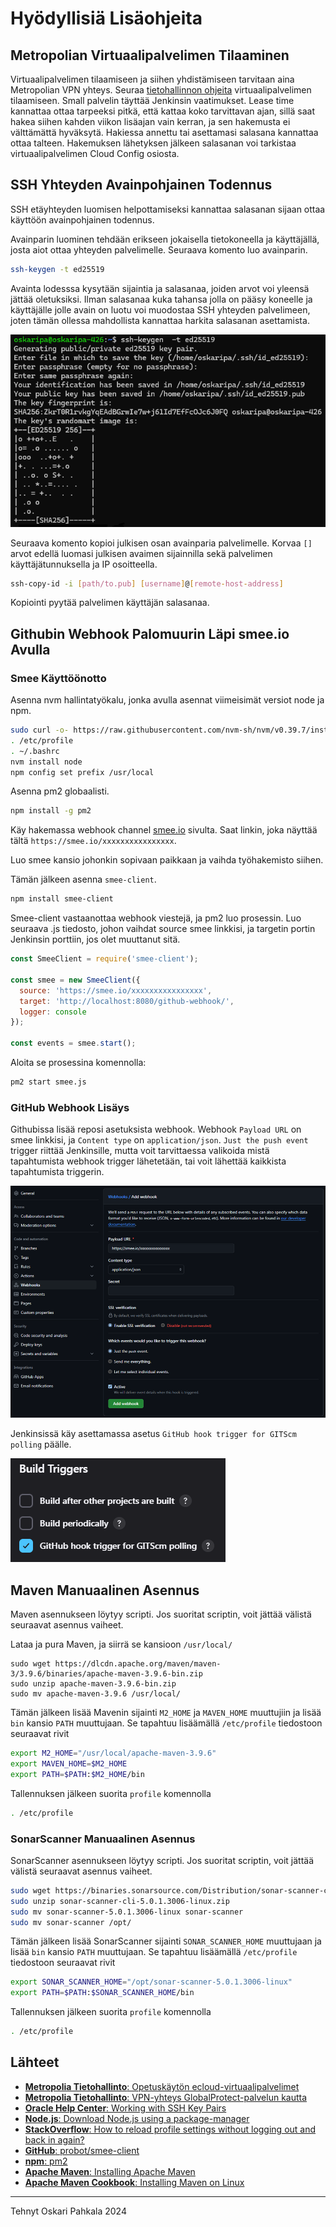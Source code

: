 # Hyödyllisiä Lisäohjeita

## Metropolian Virtuaalipalvelimen Tilaaminen

Virtuaalipalvelimen tilaamiseen ja siihen yhdistämiseen tarvitaan aina Metropolian VPN yhteys. Seuraa [tietohallinnon ohjeita](https://wiki.metropolia.fi/pages/viewpage.action?pageId=257364221) virtuaalipalvelimen tilaamiseen. Small palvelin täyttää Jenkinsin vaatimukset. Lease time kannattaa ottaa tarpeeksi pitkä, että kattaa koko tarvittavan ajan, sillä saat hakea siihen kahden viikon lisäajan vain kerran, ja sen hakemusta ei välttämättä hyväksytä. Hakiessa annettu tai asettamasi salasana kannattaa ottaa talteen. Hakemuksen lähetyksen jälkeen salasanan voi tarkistaa virtuaalipalvelimen Cloud Config osiosta.

## SSH Yhteyden Avainpohjainen Todennus

SSH etäyhteyden luomisen helpottamiseksi kannattaa salasanan sijaan ottaa käyttöön avainpohjainen todennus.

Avainparin luominen tehdään erikseen jokaisella tietokoneella ja käyttäjällä, josta aiot ottaa yhteyden palvelimelle. Seuraava komento luo avainparin.

```sh
ssh-keygen -t ed25519
```

Avainta lodesssa kysytään sijaintia ja salasanaa, joiden arvot voi yleensä jättää oletuksiksi. Ilman salasanaa kuka tahansa jolla on pääsy koneelle ja käyttäjälle jolle avain on luotu voi muodostaa SSH yhteyden palvelimeen, joten tämän ollessa mahdollista kannattaa harkita salasanan asettamista.

![ssh-keygen exapmle](/images/ssh-keygen.png)

Seuraava komento kopioi julkisen osan avainparia palvelimelle. Korvaa `[]` arvot edellä luomasi julkisen avaimen sijainnilla sekä palvelimen käyttäjätunnuksella ja IP osoitteella.

```sh
ssh-copy-id -i [path/to.pub] [username]@[remote-host-address]
```

Kopiointi pyytää palvelimen käyttäjän salasanaa.

## Githubin Webhook Palomuurin Läpi smee.io Avulla

### Smee Käyttöönotto

Asenna nvm hallintatyökalu, jonka avulla asennat viimeisimät versiot node ja npm.

```sh
sudo curl -o- https://raw.githubusercontent.com/nvm-sh/nvm/v0.39.7/install.sh | bash
. /etc/profile
. ~/.bashrc
nvm install node
npm config set prefix /usr/local
```

Asenna pm2 globaalisti.

```sh
npm install -g pm2
```

Käy hakemassa webhook channel [smee.io](https://smee.io) sivulta. Saat linkin, joka näyttää tältä `https://smee.io/xxxxxxxxxxxxxxxx`.

Luo smee kansio johonkin sopivaan paikkaan ja vaihda työhakemisto siihen.

Tämän jälkeen asenna `smee-client`.

```sh
npm install smee-client
```

Smee-client vastaanottaa webhook viestejä, ja pm2 luo prosessin. Luo seuraava .js tiedosto, johon vaihdat source smee linkkisi, ja targetin portin Jenkinsin porttiin, jos olet muuttanut sitä.

```js
const SmeeClient = require('smee-client');

const smee = new SmeeClient({
  source: 'https://smee.io/xxxxxxxxxxxxxxxx',
  target: 'http://localhost:8080/github-webhook/',
  logger: console
});

const events = smee.start();
```

Aloita se prosessina komennolla:

```sh
pm2 start smee.js
```

### GitHub Webhook Lisäys

Githubissa lisää reposi asetuksista webhook. Webhook `Payload URL` on smee linkkisi, ja `Content type` on `application/json`. `Just the push event` trigger riittää Jenkinsille, mutta voit tarvittaessa valikoida mistä tapahtumista webhook trigger lähetetään, tai voit lähettää kaikkista tapahtumista triggerin.

![github settings add webhook](/images/webhook.png)

Jenkinsissä käy asettamassa asetus `GitHub hook trigger for GITScm polling` päälle.

![alt text](/images/build-triggers.png)

## Maven Manuaalinen Asennus

Maven asennukseen löytyy scripti. Jos suoritat scriptin, voit jättää välistä seuraavat asennus vaiheet.

Lataa ja pura Maven, ja siirrä se kansioon `/usr/local/`

```
sudo wget https://dlcdn.apache.org/maven/maven-3/3.9.6/binaries/apache-maven-3.9.6-bin.zip
sudo unzip apache-maven-3.9.6-bin.zip
sudo mv apache-maven-3.9.6 /usr/local/
```

Tämän jälkeen lisää Mavenin sijainti `M2_HOME` ja `MAVEN_HOME` muuttujiin ja lisää `bin` kansio `PATH` muuttujaan. Se tapahtuu lisäämällä `/etc/profile` tiedostoon seuraavat rivit

```sh
export M2_HOME="/usr/local/apache-maven-3.9.6"
export MAVEN_HOME=$M2_HOME
export PATH=$PATH:$M2_HOME/bin
```

Tallennuksen jälkeen suorita `profile` komennolla

```sh
. /etc/profile
```

### SonarScanner Manuaalinen Asennus

SonarScanner asennukseen löytyy scripti. Jos suoritat scriptin, voit jättää välistä seuraavat asennus vaiheet.

```sh
sudo wget https://binaries.sonarsource.com/Distribution/sonar-scanner-cli/sonar-scanner-cli-5.0.1.3006-linux.zip
sudo unzip sonar-scanner-cli-5.0.1.3006-linux.zip
sudo mv sonar-scanner-5.0.1.3006-linux sonar-scanner
sudo mv sonar-scanner /opt/
```

Tämän jälkeen lisää SonarScanner sijainti `SONAR_SCANNER_HOME` muuttujaan ja lisää `bin` kansio `PATH` muuttujaan. Se tapahtuu lisäämällä `/etc/profile` tiedostoon seuraavat rivit

```sh
export SONAR_SCANNER_HOME="/opt/sonar-scanner-5.0.1.3006-linux"
export PATH=$PATH:$SONAR_SCANNER_HOME/bin
```

Tallennuksen jälkeen suorita `profile` komennolla

```sh
. /etc/profile
```

## Lähteet

- [**Metropolia Tietohallinto**: Opetuskäytön ecloud-virtuaalipalvelimet](https://wiki.metropolia.fi/pages/viewpage.action?pageId=257364221)
- [**Metropolia Tietohallinto**: VPN-yhteys GlobalProtect-palvelun kautta](https://wiki.metropolia.fi/display/tietohallinto/VPN-yhteys+GlobalProtect-palvelun+kautta)
- [**Oracle Help Center**: Working with SSH Key Pairs](https://docs.oracle.com/en/operating-systems/oracle-linux/openssh/openssh-WorkingwithSSHKeyPairs.html)
- [**Node.js**: Download Node.js using a package-manager](https://nodejs.org/en/download/package-manager)
- [**StackOverflow**: How to reload profile settings without logging out and back in again?](https://stackoverflow.com/questions/2518127/how-to-reload-bashrc-settings-without-logging-out-and-back-in-again)
- [**GitHub**: probot/smee-client](https://github.com/probot/smee-client)
- [**npm**: pm2](https://www.npmjs.com/package/pm2)
- [**Apache Maven**: Installing Apache Maven](https://maven.apache.org/install.html)
- [**Apache Maven Cookbook**: Installing Maven on Linux](https://subscription.packtpub.com/book/cloud-and-networking/9781785286124/1/ch01lvl1sec12/installing-maven-on-linux)

---

Tehnyt Oskari Pahkala 2024
